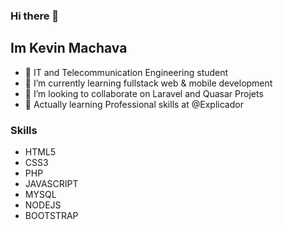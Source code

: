 ### Hi there 👋
Im Kevin Machava
---------------------------------------------------------------------------------------------------------------------------------------------------------

- 🔭 IT and Telecommunication Engineering student
- 🌱 I’m currently learning fullstack web & mobile development
- 👯 I’m looking to collaborate on Laravel and Quasar Projets
- 💬 Actually learning Professional skills at @Explicador

### Skills
- HTML5
- CSS3
- PHP
- JAVASCRIPT
- MYSQL
- NODEJS
- BOOTSTRAP


